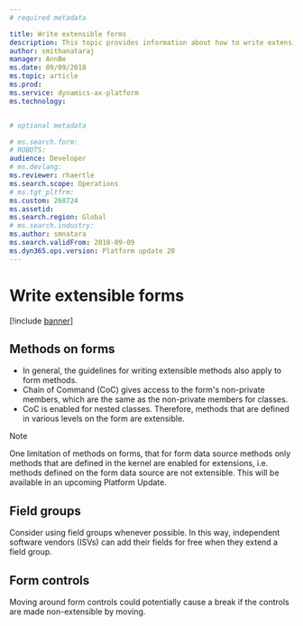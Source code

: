 ```yaml
---
# required metadata

title: Write extensible forms
description: This topic provides information about how to write extensible forms.
author: smithanataraj
manager: AnnBe
ms.date: 09/09/2018
ms.topic: article
ms.prod: 
ms.service: dynamics-ax-platform
ms.technology: 


# optional metadata

# ms.search.form: 
# ROBOTS: 
audience: Developer
# ms.devlang: 
ms.reviewer: rhaertle
ms.search.scope: Operations
# ms.tgt_pltfrm: 
ms.custom: 268724
ms.assetid: 
ms.search.region: Global
# ms.search.industry: 
ms.author: smnatara
ms.search.validFrom: 2018-09-09
ms.dyn365.ops.version: Platform update 20
---
```


# Write extensible forms

[!include [banner](../includes/banner.md)]

## Methods on forms
+ In general, the guidelines for writing extensible methods also apply to form methods.
+ Chain of Command (CoC) gives access to the form's non-private members, which are the same as the non-private members for classes.
+ CoC is enabled for nested classes. Therefore, methods that are defined in various levels on the form are extensible.

> [!NOTE]
> One limitation of methods on forms, that for form data source methods only methods that are defined in the kernel are enabled for extensions, i.e. methods defined on the form data source are not extensible. This will be available in an upcoming Platform Update.

## Field groups
Consider using field groups whenever possible. In this way, independent software vendors (ISVs) can add their fields for free when they extend a field group.

## Form controls
Moving around form controls could potentially cause a break if the controls are made non-extensible by moving.
